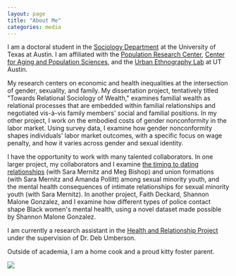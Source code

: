 ```yaml
---
layout: page
title: "About Me"
categories: media
---
```


I am a doctoral student in the [Sociology Department](https://liberalarts.utexas.edu/sociology/gradstudents/fh5495) at the University of Texas at Austin. I am affiliated with the [Population Research Center](https://liberalarts.utexas.edu/prc/gradstudents/fh5495), [Center for Aging and Population Sciences](https://liberalarts.utexas.edu/caps/people/), and the [Urban Ethnography Lab](https://sites.utexas.edu/ethnolab/people/fellows/) at UT Austin. 

My research centers on economic and health inequalities at the intersection of gender, sexuality, and family. My dissertation project, tentatively titled "Towards Relational Sociology of Wealth," examines familial wealth as relational processes that are embedded within familial relationships and negotiated vis-à-vis family members' social and familial positions. In my other project, I work on the embodied costs of gender nonconformity in the labor market. Using survey data, I examine how gender nonconformity shapes individuals' labor market outcomes, with a specific focus on wage penalty, and how it varies across gender and sexual identity. 

I have the opportunity to work with many talented collaborators. In one larger project, my collaborators and I examine [the timing to dating relationships](https://journals.sagepub.com/doi/10.1177/02654075231185763) (with Sara Mernitz and Meg Bishop) and union formations (with Sara Mernitz and Amanda Pollitt) among sexual minority youth, and the mental health consequences of intimate relationships for sexual minority youth (with Sara Mernitz). In another project, Faith Deckard, Shannon Malone Gonzalez, and I examine how different types of police contact shape Black women's mental health, using a novel dataset made possible by Shannon Malone Gonzalez.

I am currently a research assistant in the [Health and Relationship Project](https://liberalarts.utexas.edu/health-relationships-lab/) under the supervision of Dr. Deb Umberson. 

Outside of academia, I am a home cook and a proud kitty foster parent.

![](https://jaimehsu.github.io/photo.jpg) 

